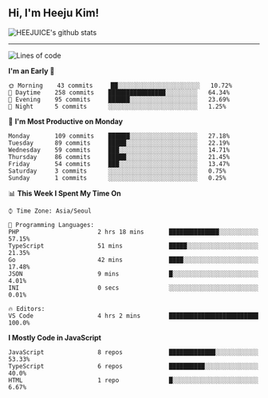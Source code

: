 ## Hi, I'm Heeju Kim!

![HEEJUICE's github stats](https://github-readme-stats.vercel.app/api?username=HEEJUICE&show_icons=true)

---
<!--START_SECTION:waka-->
![Lines of code](https://img.shields.io/badge/From%20Hello%20World%20I%27ve%20Written-0%20lines%20of%20code-blue)

**I'm an Early 🐤** 

```text
🌞 Morning    43 commits     ██░░░░░░░░░░░░░░░░░░░░░░░   10.72% 
🌆 Daytime    258 commits    ████████████████░░░░░░░░░   64.34% 
🌃 Evening    95 commits     ██████░░░░░░░░░░░░░░░░░░░   23.69% 
🌙 Night      5 commits      ░░░░░░░░░░░░░░░░░░░░░░░░░   1.25%

```
📅 **I'm Most Productive on Monday** 

```text
Monday       109 commits    ██████░░░░░░░░░░░░░░░░░░░   27.18% 
Tuesday      89 commits     █████░░░░░░░░░░░░░░░░░░░░   22.19% 
Wednesday    59 commits     ███░░░░░░░░░░░░░░░░░░░░░░   14.71% 
Thursday     86 commits     █████░░░░░░░░░░░░░░░░░░░░   21.45% 
Friday       54 commits     ███░░░░░░░░░░░░░░░░░░░░░░   13.47% 
Saturday     3 commits      ░░░░░░░░░░░░░░░░░░░░░░░░░   0.75% 
Sunday       1 commits      ░░░░░░░░░░░░░░░░░░░░░░░░░   0.25%

```


📊 **This Week I Spent My Time On** 

```text
⌚︎ Time Zone: Asia/Seoul

💬 Programming Languages: 
PHP                      2 hrs 18 mins       ██████████████░░░░░░░░░░░   57.15% 
TypeScript               51 mins             █████░░░░░░░░░░░░░░░░░░░░   21.35% 
Go                       42 mins             ████░░░░░░░░░░░░░░░░░░░░░   17.48% 
JSON                     9 mins              █░░░░░░░░░░░░░░░░░░░░░░░░   4.01% 
INI                      0 secs              ░░░░░░░░░░░░░░░░░░░░░░░░░   0.01%

🔥 Editors: 
VS Code                  4 hrs 2 mins        █████████████████████████   100.0%

```

**I Mostly Code in JavaScript** 

```text
JavaScript               8 repos             █████████████░░░░░░░░░░░░   53.33% 
TypeScript               6 repos             ██████████░░░░░░░░░░░░░░░   40.0% 
HTML                     1 repo              █░░░░░░░░░░░░░░░░░░░░░░░░   6.67%

```



<!--END_SECTION:waka-->
